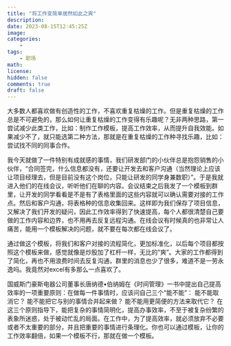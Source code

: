 ```yaml
---
title: "将工作变简单居然如此之爽"
description: 
date: 2023-08-15T12:45:25Z
image: 
categories:
    - 
tags:
    - 职场
math: 
license: 
hidden: false
comments: true
draft: false
---
```


大多数人都喜欢做有创造性的工作，不喜欢重复枯燥的工作。但是重复枯燥的工作总是不可避免的，那么如何让重复枯燥的工作变得有乐趣呢？无非两种思路，第一尝试减少此类工作，比如：制作工作模板，提高工作效率，从而提升自我效能。如果减少不了，就只能选第二种方法，那就是在重复枯燥的工作种寻找乐趣，比如：尝试找不同的同事合作。

我今天就做了一件特别有成就感的事情，我们研发部门的小伙伴总是抱怨销售的小伙伴，“合同签完，什么信息都没有，还要让开发去和客户沟通（当然理论上应该让项目经理去，但是目前没有这个岗位，只能让研发的同学身兼数职）”。于是我就进入他们的在线会议，听听他们在聊的内容​。会议结束之后我发了一个模板到群里，让开发的同学看看是不是有了表格里面的这些内容就可以确认需要对接的工作点。然后和客户沟通，将表格种的信息收集回来​。这样即为我们保存了项目信息，又解决了我们开发的疑问​，因此工作效率得到了快速提高，每个人都很清楚自己要做的工作内容和边界，也不用再去反复远程沟通​。在线会议有时候真的也非常让人痛苦，能用一个模板解决的问题，就不要在每次都在线会议了。

通过做这个模板，将我们和客户对接的流程简化，更加标准化，以后每个项目都按照这个模板来做，感觉就像是炒股加了杠杆一样，无比的“爽”。大家的工作都得到了简化，再也不用浪费时间去反复沟通，群里的消息也少了很多，难道不是一劳永逸吗。我竟然对excel有多那么一点喜欢了。​

国威斯门豪斯电器公司董事长唐纳德•伯纳姆在《时间管理》一书中提出自己提高效率的一项重要原则：在做每一件事情时，应该问自己三个“能不能”：
能不能取消它？
能不能把它与别的事情合并起来做？
能不能用更简便的方法来取代它？
在这三个原则指导下，能把复杂的事情简明化，提高办事效率，不至于被复杂纷繁的表象所迷惑，处于被动忙乱的局面。在工作中，为了提高效率，就必须放弃不必要或者不太重要的部分，并且把重要的事情进行条理化。​
你也可以通过模板，让你的工作效率翻倍，如果一个模板不行，那就在做一个模板。